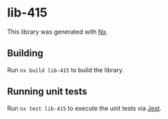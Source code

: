 # lib-415

This library was generated with [Nx](https://nx.dev).

## Building

Run `nx build lib-415` to build the library.

## Running unit tests

Run `nx test lib-415` to execute the unit tests via [Jest](https://jestjs.io).
